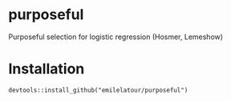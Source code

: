 # purposeful
Purposeful selection for logistic regression (Hosmer, Lemeshow)


# Installation

```
devtools::install_github("emilelatour/purposeful")
```

